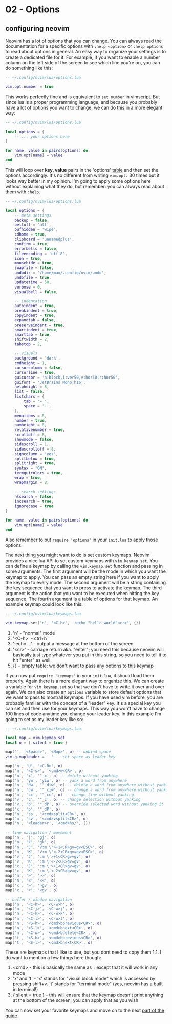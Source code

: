 # 02 - Options

## configuring neovim

Neovim has a lot of options that you can change. You can always read the documentation for a specific options with `:help <option>` or `:help options` to read about options in general. An easy way to organize your settings is to create a dedicated file for it. For example, if you want to enable a number column on the left side of the screen to see which line you're on, you can do something like this:

```lua
-- ~/.config/nvim/lua/options.lua

vim.opt.number = true
```

This works perfectly fine and is equivalent to `set number` in vimscript. But since lua is a proper programming language, and because you probably have a lot of options you want to change, we can do this in a more elegant way:

```lua
-- ~/.config/nvim/lua/options.lua

local options = {
	-- ... your options here
}

for name, value in pairs(options) do
	vim.opt[name] = value
end
```

This will loop over **key, value** pairs in the 'options' [table](https://www.tutorialspoint.com/lua/lua_tables.htm) and then set the options accordingly. It's no different from writing `vim.opt.` 30 times but it looks way better in my opinion. I'm going to apply some options here without explaining what they do, but remember: you can always read about them with `:help`.

```lua
-- ~/.config/nvim/lua/options.lua

local options = {
	-- meta settings
	backup = false,
	belloff = 'all',
	bufhidden = 'wipe',
	cdhome = true,
	clipboard = 'unnamedplus',
	confirm = true,
	errorbells = false,
	fileencoding = 'utf-8',
	icon = true,
	mousehide = true,
	swapfile = false,
	undodir = '/home/max/.config/nvim/undo',
	undofile = true,
	updatetime = 50,
	verbose = 0,
	visualbell = false,

	-- indentation
	autoindent = true,
	breakindent = true,
	copyindent = true,
	expandtab = false,
	preserveindent = true,
	smartindent = true,
	smarttab = true,
	shiftwidth = 2,
	tabstop = 2,

	-- visuals
	background = 'dark',
	cmdheight = 1,
	cursorcolumn = false,
	cursorline = true,
	guicursor = 'a:block,i:ver50,v:hor50,r:hor50',
	guifont = 'JetBrains Mono:h16',
	helpheight = 8,
	list = false,
	listchars = {
		tab = '» ',
		space = '·',
	},
	menuitems = 8,
	number = true,
	pumheight = 8,
	relativenumber = true,
	scrolloff = 8,
	showmode = false,
	sidescroll = 1,
	sidescrolloff = 8,
	signcolumn = 'yes',
	splitbelow = true,
	splitright = true,
	syntax = 'ON',
	termguicolors = true,
	wrap = true,
	wrapmargin = 8,

	-- search settings
	hlsearch = false,
	incsearch = true,
	ignorecase = true
}

for name, value in pairs(options) do
	vim.opt[name] = value
end
```

Also remember to put `require 'options'` in your `init.lua` to apply those options.

The next thing you might want to do is set custom keymaps. Neovim provides a nice lua API to set custom keymaps with `vim.keymap.set`. You can define a keymap by calling the `vim.keymap.set` function and passing in some arguments. The first argument will be the mode in which you want the keymap to apply. You can pass an empty string here if you want to apply the keymap to every mode. The second argument will be a string containing the key sequence that you want to press to activate the keymap. The third argument is the action that you want to be executed when hitting the key sequence. The fourth argument is a table of options for that keymap. An example keymap could look like this:

```lua
-- ~/.config/nvim/lua/keymaps.lua

vim.keymap.set('n', '<C-h>', ':echo "hello world"<cr>', {})

```

1. 'n' - "normal" mode
2. '\<C-h\>' - ctrl+h
3. ':echo ...' - output a message at the bottom of the screen
4. '\<cr\>' - carriage return aka. "enter"; you need this because neovim will basically just type whatever you put in this string, so you need to tell it to hit "enter" as well
5. {} - empty table; we don't want to pass any options to this keymap

If you now put `require 'keymaps'` in your `init.lua`, it should load them properly. Again there is a more elegant way to organize this. We can create a variable for `vim.keymap.set` so that we don't have to write it over and over again. We can also create an `options` variable to store default options that we want to pass to most/all keymaps. If you have used vim before, you are probably familiar with the concept of a "leader" key. It's a special key you can set and then use for your keymaps. This way you won't have to change 100 lines of code anytime you change your leader key. In this example I'm going to set <Space> as my leader key like so:

```lua
-- ~/.config/nvim/lua/keymaps.lua

local map = vim.keymap.set
local o = { silent = true }

map('', '<Space>', '<Nop>', o) -- unbind space
vim.g.mapleader = ' ' -- set space as leader key

map('n', 'U', '<C-R>', o)
map('n', '<C-s>', '<cmd>w<CR>', o)
map('n', 'x', '"_x', o) -- delete without yanking
map('n', 'yw', 'yiw', o) -- yank a word from anywhere
map('n', 'dw', '"_diw', o) -- delete a word from anywhere without yanking
map('n', 'cw', '"_ciw', o) -- change a word from anywhere without yanking
map('n', 'cc', '"_cc', o) -- change line without yanking
map('v', 'c', '"_c', o) -- change selection without yanking
map('v', 'p', '"_dP', o) -- override selected word without yanking it
map('x', 'p', '"_dP', o)
map('n', 'ss', '<cmd>split<CR>', o)
map('n', 'sv', '<cmd>vsplit<CR>', o)
map('n', '<leader>r', '<cmd>%s/', {})

-- line navigation / movement
map('n', 'j', 'gj', o)
map('n', 'k', 'gk', o)
map('n', 'J', 'V:m \'>+1<CR>gv=gv<ESC>', o)
map('n', 'K', 'V:m \'<-2<CR>gv=gv<ESC>', o)
map('v', 'J', ':m \'>+1<CR>gv=gv', o)
map('v', 'K', ':m \'<-2<CR>gv=gv', o)
map('x', 'J', ':m \'>+1<CR>gv=gv', o)
map('x', 'K', ':m \'<-2<CR>gv=gv', o)
map('n', '>', '>>', o)
map('n', '<', '<<', o)
map('x', '>', '>gv', o)
map('x', '<', '<gv', o)

-- buffer / window navigation
map('n', '<C-h>', '<C-w>h', o)
map('n', '<C-j>', '<C-w>j', o)
map('n', '<C-k>', '<C-w>k', o)
map('n', '<C-l>', '<C-w>l', o)
map('n', '<S-h>', '<cmd>bprevious<CR>', o)
map('n', '<S-l>', '<cmd>bnext<CR>', o)
map('n', '<C-w>', '<cmd>bdelete<CR>', o)
map('t', '<S-h>', '<cmd>bprevious<CR>', o)
map('t', '<S-l>', '<cmd>bnext<CR>', o)
```

These are keymaps that I like to use, but you dont need to copy them 1:1. I do want to mention a few things here though:

1. \<cmd\> - this is basically the same as `:` except that it will work in any mode
2. 'x' and 't' - 'x' stands for "visual block mode" which is accessed by pressing shift+v. 't' stands for "terminal mode" (yes, neovim has a built in terminal!)
3. { silent = true } - this will ensure that the keymap doesn't print anything at the bottom of the screen; you can apply that as you wish

You can now set your favorite keymaps and move on to the next [part of the guide](../03-Plugins/README.md).
